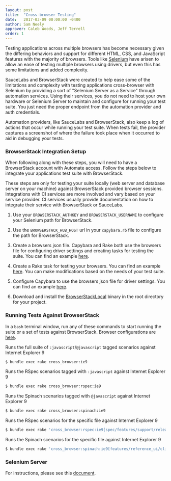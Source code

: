 ```yaml
---
layout: post
title:  "Cross-browser Testing"
date:   2017-03-09 00:00:00 -0400
author: Sam Neely
approver: Caleb Woods, Jeff Terrell
order: 1
---
```


Testing applications across multiple browsers has become necessary given the differing behaviors and support for different HTML, CSS, and JavaScript features with the majority of browsers. Tools like [Selenium](http://www.seleniumhq.org/) have arisen to allow an ease of testing multiple browsers using drivers, but even this has some limitations and added complexity.

SauceLabs and BrowserStack were created to help ease some of the limitations and complexity with testing applications cross-browser with Selenium by providing a sort of "Selenium Server as a Service" through automation services. Using their services, you do not need to host your own hardware or Selenium Server to maintain and configure for running your test suite. You just need the proper endpoint from the automation provider and auth credentials.

Automation providers, like SauceLabs and BrowserStack, also keep a log of actions that occur while running your test suite. When tests fail, the provider captures a screenshot of where the failure took place when it occurred to aid in debugging your tests.

### BrowserStack Integration Setup

When following along with these steps, you will need to have a BrowserStack account with Automate access. Follow the steps below to integrate your applications test suite with BrowserStack.

These steps are only for testing your suite locally (web server and database server on your machine) against BrowserStack provided browser sessions. Integrations with CI services are more involved and vary based on your service provider. CI services usually provide documentation on how to integrate their service with BrowserStack or SauceLabs.

1. Use your `BROWSERSTACK_AUTHKEY` and `BROWSERSTACK_USERNAME` to configure your Selenium path for BrowserStack.

2. Use the `BROWSERSTACK_HUB_HOST` url in your `capybara.rb` file to configure the path for BrowserStack.

3. Create a browsers json file. Capybara and Rake both use the browsers file for configuring driver settings and creating tasks for testing the suite. You can find an example [here](/testing/browsers.json).

4. Create a Rake task for testing your browsers. You can find an example [here](/testing/cross_browser.rake). You can make modifications based on the needs of your test suite.

5. Configure Capybara to use the browsers json file for driver settings. You can find an example [here](/testing/capybara.rb).

6. Download and install the [BrowserStackLocal](https://www.browserstack.com/local-testing#command-line) binary in the root directory for your project.

### Running Tests Against BrowserStack

<!-- TODO: this link is broken -->
In a `bash` terminal window, run any of these commands to start running the suite or a set of tests against BrowserStack. Browser configurations are [here](/spec/browsers.json).

  Runs the full suite of `:javascript`/`@javascript` tagged scenarios against Internet Explorer 9
  ```bash
  $ bundle exec rake cross_browser:ie9
  ```

  Runs the RSpec scenarios tagged with `:javascript` against Internet Explorer 9
  ```bash
  $ bundle exec rake cross_browser:rspec:ie9
  ```

  Runs the Spinach scenarios tagged with `@javascript` against Internet Explorer 9
  ```bash
  $ bundle exec rake cross_browser:spinach:ie9
  ```

  Runs the RSpec scenarios for the specific file against Internet Explorer 9
  ```bash
  $ bundle exec rake 'cross_browser:rspec:ie9[spec/features/support/release_notes_spec.rb]'
  ```

  Runs the Spinach scenarios for the specific file against Internet Explorer 9
  ```bash
  $ bundle exec rake 'cross_browser:spinach:ie9[features/reference_ui/clinical_trials.feature]'
  ```

### Selenium Server

For instructions, please see this [document](/testing/selenium_server.md).
